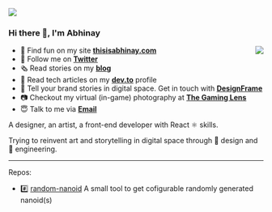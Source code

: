 ![](https://www.thisisabhinay.com/images/Hi%40neutral.svg)

### Hi there 👋, I'm Abhinay 

<img align="right" src="https://github-readme-stats.vercel.app/api?username=thisisabhinay&title_color=fff&text_color=fff&icon_color=ccc&bg_color=000&hide_title=true&show_icons=true" />

- 🍭 Find fun on my site [**thisisabhinay.com**](https://thisisabhinay.com/)
- 🌱 Follow me on [**Twitter**](https://twitter.com/thisisabhinay)
- 🗞 Read stories on my [**blog**](https://thisisabhinay.com/blog)
- 📔 Read tech articles on my [**dev.to**](https://https://dev.to/thisisabhinay) profile
- 💯 Tell your brand stories in digital space. Get in touch with [**DesignFrame**](https://designframe.org/)
- 📷 Checkout my virtual (in-game) photography at [**The Gaming Lens**](https://thegaminglens.com)
- 😇 Talk to me via [**Email**](mailto:contact@thisisabhinay.com)

A designer, an artist, a front-end developer with React ⚛️ skills.

Trying to reinvent art and storytelling in digital space through :art: design and :triangular_ruler: engineering.

---

Repos:

<!-- - 🧿 [hugo-folio](https://github.com/thisisabhinay/hugo-folio) A simple, clean and flexible hugo theme for portfolio website -->
- #️⃣ [random-nanoid](https://github.com/thisisabhinay/random-nanoid) A small tool to get cofigurable randomly generated nanoid(s)
<!-- - 🏏 [editable-block](https://github.com/thisisabhinay/editable-block) NPM package to insert out-of-the-box editable div(s) into your next project.
- 🏏 [random-stuff](https://github.com/thisisabhinay/random-stuff) NPM package that will generate random natural content for rapid development. This includes content like people names, addresses, bio etc. Random Ids, placeholders, words, content blocks, colors etc. -->